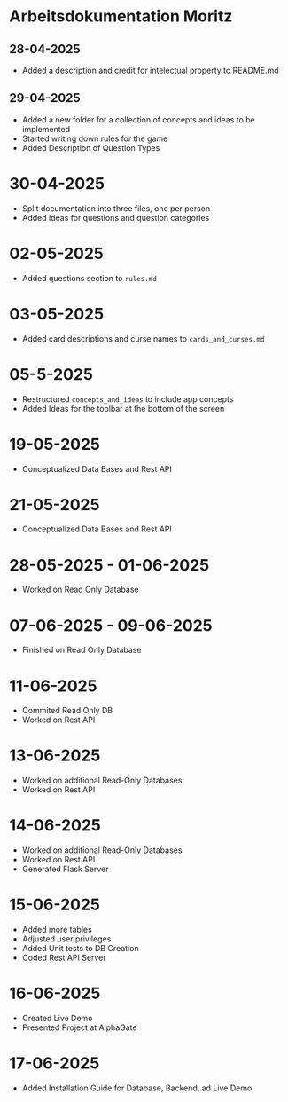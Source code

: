 # Arbeitsdokumentation Moritz



## 28-04-2025

* Added a description and credit for intelectual property to README.md



## 29-04-2025

* Added a new folder for a collection of concepts and ideas to be implemented
* Started writing down rules for the game
* Added Description of Question Types



# 30-04-2025

* Split documentation into three files, one per person
* Added ideas for questions and question categories



# 02-05-2025
* Added questions section to `rules.md`



# 03-05-2025
* Added card descriptions and curse names to `cards_and_curses.md`



# 05-5-2025
* Restructured `concepts_and_ideas` to include app concepts
* Added Ideas for the toolbar at the bottom of the screen



# 19-05-2025
* Conceptualized Data Bases and Rest API



# 21-05-2025
* Conceptualized Data Bases and Rest API



# 28-05-2025 - 01-06-2025
* Worked on Read Only Database



# 07-06-2025 - 09-06-2025
* Finished on Read Only Database



# 11-06-2025
* Commited Read Only DB
* Worked on Rest API



# 13-06-2025
* Worked on additional Read-Only Databases
* Worked on Rest API



# 14-06-2025
* Worked on additional Read-Only Databases
* Worked on Rest API
* Generated Flask Server



# 15-06-2025
* Added more tables
* Adjusted user privileges
* Added Unit tests to DB Creation
* Coded Rest API Server



# 16-06-2025
* Created Live Demo
* Presented Project at AlphaGate



# 17-06-2025
* Added Installation Guide for Database, Backend, ad Live Demo